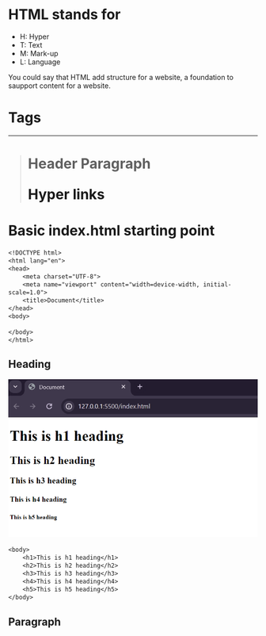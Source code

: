 # HTML stands for 
- H: Hyper
- T: Text
- M: Mark-up
- L: Language

You could say that HTML add structure for a website, a foundation to saupport content for a website.

# Tags
-----------------------------------------------------------------------------------------------------------------------------
> <h1> Header </h
> <p>Paragraph</p>
> <a>Hyper links</a>

# Basic index.html starting point

```
<!DOCTYPE html>
<html lang="en">
<head>
    <meta charset="UTF-8">
    <meta name="viewport" content="width=device-width, initial-scale=1.0">
    <title>Document</title>
</head>
<body>
    
</body>
</html>
```

**Heading**
-----------------------------------------------------------------------------------------------------------------------------
![Picture of the heading style](image/heading.png)
```
<body>
    <h1>This is h1 heading</h1>
    <h2>This is h2 heading</h2>
    <h3>This is h3 heading</h3>
    <h4>This is h4 heading</h4>
    <h5>This is h5 heading</h5>
</body>
```

**Paragraph**
-----------------------------------------------------------------------------------------------------------------------------

